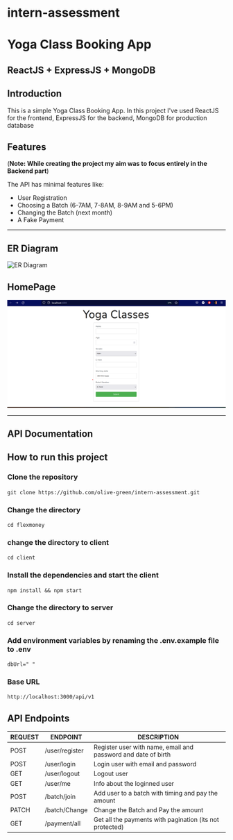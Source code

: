 # intern-assessment
# Yoga Class Booking App

## ReactJS + ExpressJS + MongoDB
## Introduction
This is a simple Yoga Class Booking App. In this project I've used ReactJS for the frontend, ExpressJS for the backend, MongoDB for production database

## Features
(**Note: While creating the project my aim was to focus entirely in the Backend part**)

 The API has minimal features like:
- User Registration
- Choosing a Batch (6-7AM, 7-8AM, 8-9AM and 5-6PM)
- Changing the Batch (next month)
- A Fake Payment
---
## ER Diagram
![ER Diagram](https://i.imgur.com/JZqlNFs.png)

## HomePage 
![HomePage](https://github.com/olive-green/intern-assessment/blob/main/screenshots/homepage.png)

---

## API Documentation
## How to run this project
### Clone the repository
    git clone https://github.com/olive-green/intern-assessment.git

### Change the directory
    cd flexmoney

### change the directory to client
    cd client

### Install the dependencies and start the client
    npm install && npm start
### Change the directory to server
    cd server
### Add environment variables by renaming the .env.example file to .env
    dbUrl=" "
    
    
    

### Base URL
    http://localhost:3000/api/v1
## API Endpoints
|  REQUEST  |  ENDPOINT         |  DESCRIPTION
|    ---    |    ---            |     ---
| POST      | /user/register    | Register user with name, email and password and date of birth
| POST      | /user/login       | Login user with email and password
| GET       | /user/logout      | Logout user
| GET       | /user/me          | Info about the loginned user
| POST      | /batch/join       | Add user to a batch with timing and pay the amount
| PATCH     | /batch/Change     | Change the Batch and Pay the amount
| GET       | /payment/all      | Get all the payments with pagination (its not protected)

